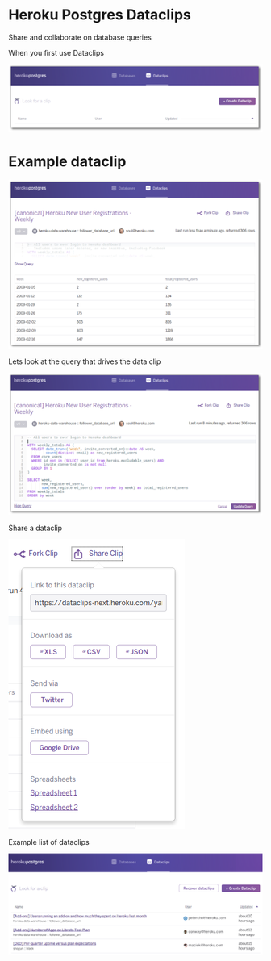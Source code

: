 # Heroku Postgres Dataclips

Share and collaborate on database queries 

When you first use Dataclips

![Heroku Postgres Dataclips new account](../images/heroku-postgres-dataclips-new-account.png)


# Example dataclip 

![Heroku Postgres Dataclips User Reg Query](../images/heroku-dataclips-new-user-reg.png)

Lets look at the query that drives the data clip 

![Heroku Postgres Dataclips User Reg Query update](../images/heroku-dataclips-new-user-reg-query-update.png)


Share a dataclip 

![Heroku Postgres Dataclips User Reg Query](../images/heroku-dataclips-share-clip.png)


Example list of dataclips 

![Heroku Postgres Dataclips Heroku list](/images/heroku-postgres-list-heroku.png)

<!-- 
Example data clip from Heroku 
https://dataclips-next.heroku.com/yamijuevuboyfdxziyjkpqwxqtdf
-->
